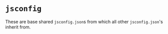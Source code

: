 # `jsconfig`

These are base shared `jsconfig.json`s from which all other `jsconfig.json`'s inherit from.
